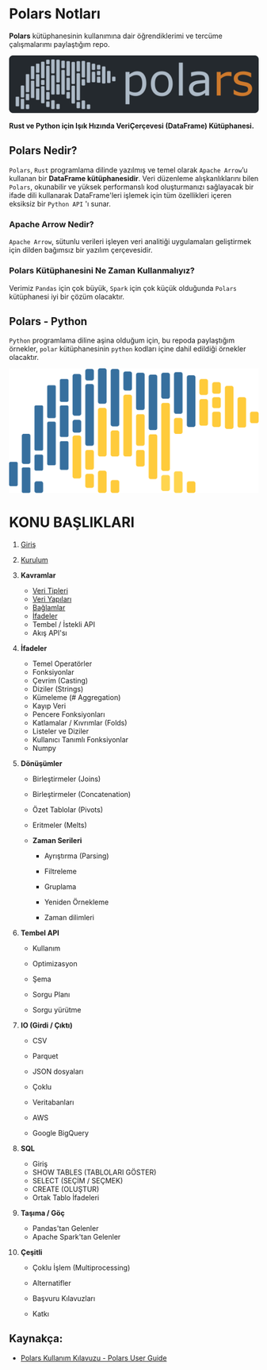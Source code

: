 # Polars Notları

**Polars** kütüphanesinin kullanımına dair öğrendiklerimi ve tercüme çalışmalarımı paylaştığım repo.

![polars](img/polars_github_logo.svg)

**Rust ve Python için Işık Hızında VeriÇerçevesi (DataFrame) Kütüphanesi.**

## Polars Nedir?

`Polars`, `Rust` programlama dilinde yazılmış ve temel olarak `Apache Arrow`’u kullanan bir **DataFrame kütüphanesidir**. Veri düzenleme alışkanlıklarını bilen `Polars`, okunabilir ve yüksek performanslı kod oluşturmanızı sağlayacak bir ifade dili kullanarak DataFrame'leri işlemek için tüm özellikleri içeren eksiksiz bir `Python API` 'ı sunar.

### Apache Arrow Nedir?

`Apache Arrow`, sütunlu verileri işleyen veri analitiği uygulamaları geliştirmek için dilden bağımsız bir yazılım çerçevesidir.

### Polars Kütüphanesini Ne Zaman Kullanmalıyız?

Verimiz `Pandas` için çok büyük, `Spark` için çok küçük olduğunda `Polars`  kütüphanesi iyi bir çözüm olacaktır.

## Polars - Python

`Python` programlama diline aşina olduğum için, bu repoda paylaştığım örnekler,  `polar` kütüphanesinin `python` kodları içine dahil edildiği örnekler olacaktır.

![polars-pyton](img/polars-logo-python.svg)

# KONU BAŞLIKLARI

1. [Giriş](01_giris.md)

2. [Kurulum](02_kurulum.md)

3. **Kavramlar**
   
   * [Veri Tipleri](03_Kavramlar/01_veri_tipleri.md)
   * [Veri Yapıları](03_Kavramlar/02_veri_yapilari.md)
   * [Bağlamlar](03_Kavramlar/03_baglamlar.md)
   * [İfadeler](03_Kavramlar/04_ifadeler.md)
   * Tembel / İstekli API
   * Akış API'sı

4. **İfadeler**
   
   * Temel Operatörler
   * Fonksiyonlar
   * Çevrim (Casting)
   * Diziler (Strings)
   * Kümeleme (# Aggregation)
   * Kayıp Veri
   * Pencere Fonksiyonları
   * Katlamalar / Kıvrımlar (Folds)
   * Listeler ve Diziler
   * Kullanıcı Tanımlı Fonksiyonlar
   * Numpy

5. **Dönüşümler**
   
   * Birleştirmeler (Joins)
   
   * Birleştirmeler (Concatenation)
   
   * Özet Tablolar (Pivots)
   
   * Eritmeler (Melts)
   
   * **Zaman Serileri**
     
     * Ayrıştırma (Parsing)
     
     * Filtreleme
     
     * Gruplama
     
     * Yeniden Örnekleme
     
     * Zaman dilimleri

6. **Tembel API**
   
   * Kullanım
   
   * Optimizasyon
   
   * Şema
   
   * Sorgu Planı
   
   * Sorgu yürütme

7. **IO (Girdi / Çıktı)**
   
   * CSV
   
   * Parquet
   
   * JSON dosyaları
   
   * Çoklu
   
   * Veritabanları
   
   * AWS
   
   * Google BigQuery

8. **SQL**
   
   * Giriş
   * SHOW TABLES (TABLOLARI GÖSTER)
   * SELECT (SEÇİM / SEÇMEK)
   * CREATE (OLUŞTUR)
   * Ortak Tablo İfadeleri

9. **Taşıma / Göç**
   
   * Pandas'tan Gelenler
   * Apache Spark'tan Gelenler

10. **Çeşitli**
    
    * Çoklu İşlem (Multiprocessing)
    
    * Alternatifler
    
    * Başvuru Kılavuzları
    
    * Katkı

## Kaynakça:

* [Polars Kullanım Kılavuzu - Polars User Guide ](https://www.pola.rs/)
